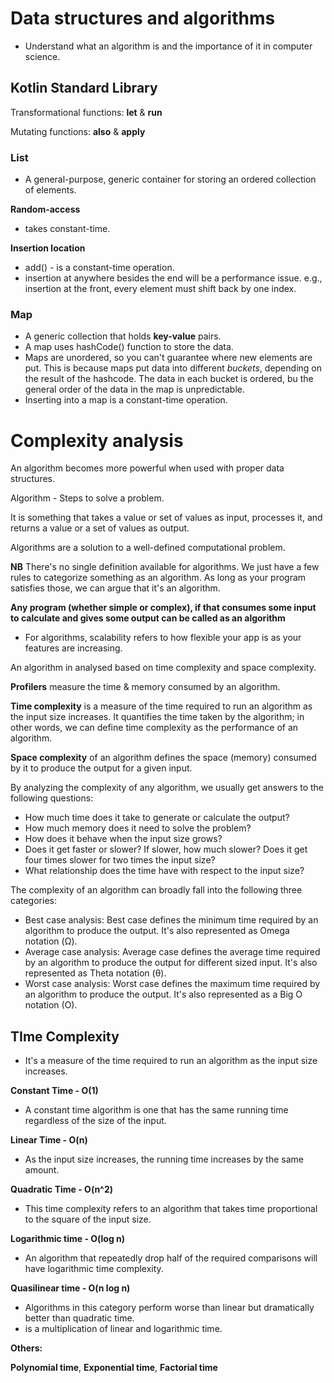 # Data structures and algorithms

- Understand what an algorithm is and the importance of it in computer science.

## Kotlin Standard Library

Transformational functions: **let** & **run**

Mutating functions: **also** & **apply**

### List
- A general-purpose, generic container for storing an ordered collection of elements.

**Random-access**
- takes constant-time.

**Insertion location**
- add() - is a constant-time operation.
- insertion at anywhere besides the end will be a performance issue. e.g., insertion at the front, every element must shift back by one index.

### Map
- A generic collection that holds **key-value** pairs.
- A map uses hashCode() function to store the data.
- Maps are unordered, so you can't guarantee where new elements are put.
This is because maps put data into different *buckets*, depending on the result of the hashcode.
The data in each bucket is ordered, bu the general order of the data in the map is unpredictable.
- Inserting into a map is a constant-time operation.

# Complexity analysis

An algorithm becomes more powerful when used with proper data structures.

Algorithm - Steps to solve a problem.

It is something that takes a value or set of values as input, processes it, and returns  a value or a set of values as output.

Algorithms are a solution to a well-defined computational problem.

**NB** There's no single definition available for algorithms. We just have a few rules to categorize something as an algorithm. As long as your program satisfies those, we can argue that
it's an algorithm.

**Any program (whether simple or complex), if that consumes some input to calculate and gives some output can be called as an algorithm**

- For algorithms, scalability refers to how flexible your app is as your features are increasing.

An algorithm in analysed based on time complexity and space complexity.

**Profilers** measure the time & memory consumed by an algorithm.

**Time complexity** is a measure of the time required to run an algorithm as the input size increases.
It quantifies the time taken by the algorithm; in other words, we can define time complexity as the performance of an algorithm.

**Space complexity** of an algorithm defines the space (memory) consumed by it to produce the output for a given input.

By analyzing the complexity of any algorithm, we usually get answers to the following questions:
- How much time does it take to generate or calculate the output?
- How much memory does it need to solve the problem?
- How does it behave when the input size grows?
- Does it get faster or slower? If slower, how much slower? Does it get four times slower for two times the input size?
- What relationship does the time have with respect to the input size?

The complexity of an algorithm can broadly fall into the following three categories:
- Best case analysis: Best case defines the minimum time required by
an algorithm to produce the output. It's also represented as Omega
notation (Ω).
- Average case analysis: Average case defines the average time required
by an algorithm to produce the output for different sized input. It's also
represented as Theta notation (θ).
- Worst case analysis: Worst case defines the maximum time required
by an algorithm to produce the output. It's also represented as a Big O
notation (O).

## TIme Complexity

- It's a measure of the time required to run an algorithm as the input size increases.

**Constant Time - O(1)**
- A constant time algorithm is one that has the same running time regardless of the size of the input.

**Linear Time - O(n)**
- As the input size increases, the running time increases by the same amount.

**Quadratic Time - O(n^2)**
- This time complexity refers to an algorithm that takes time proportional to the square of the input size.

**Logarithmic time - O(log n)**
- An algorithm that repeatedly drop half of the required comparisons will have logarithmic time complexity.

**Quasilinear time - O(n log n)**
- Algorithms in this category perform worse than linear but dramatically better than quadratic time.
- is a multiplication of linear and logarithmic time.

**Others:**

**Polynomial time**, **Exponential time**, **Factorial time**

